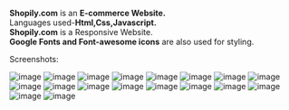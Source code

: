 <b>Shopily.com</b> is an <b>E-commerce Website.</b>
<br>
Languages used-<b>Html,Css,Javascript.</b>
<br>
<B>Shopily.com</b> is a Responsive Website.
<br>
<b>Google Fonts and Font-awesome icons</b> are also used for styling.

Screenshots:

![image](https://user-images.githubusercontent.com/79894771/192092251-136a4b89-ff55-4653-bcd9-200f50084af6.png)
![image](https://user-images.githubusercontent.com/79894771/192092382-5609dff6-882f-41f1-b8e5-d306a32ffd4b.png)
![image](https://user-images.githubusercontent.com/79894771/192092402-c45711ce-d768-40f4-b30b-23877b97c9ea.png)
![image](https://user-images.githubusercontent.com/79894771/192092445-8a86be9c-6dd9-4319-b2d2-bfaa573eee11.png)
![image](https://user-images.githubusercontent.com/79894771/192092465-ce2c04fa-68f1-4421-be2f-bff96bbec39a.png)
![image](https://user-images.githubusercontent.com/79894771/192092493-917ab274-b845-4fae-8f54-7257cca090cf.png)
![image](https://user-images.githubusercontent.com/79894771/192092515-b0638c6f-57b6-4665-884d-87689333ca3d.png)
![image](https://user-images.githubusercontent.com/79894771/192092533-e92c69b4-2eba-4300-b502-1b96dc1a17e6.png)
![image](https://user-images.githubusercontent.com/79894771/192092543-3d03b32d-b9bc-41ce-9906-224f6ddcdcce.png)
![image](https://user-images.githubusercontent.com/79894771/192092558-816ca699-181b-4c0a-99dc-b964df2cc1cc.png)
![image](https://user-images.githubusercontent.com/79894771/192092581-54d7eaba-824a-4bba-928d-2e855cfc0be8.png)
![image](https://user-images.githubusercontent.com/79894771/192092606-4e0519c1-55b1-422e-b08d-32d0a50c2f5d.png)
![image](https://user-images.githubusercontent.com/79894771/192092627-ae1b8efa-f228-4e06-a6e1-232b649bb929.png)
![image](https://user-images.githubusercontent.com/79894771/192092643-0dec14e0-4705-4135-a9eb-8ed9dd441f68.png)
![image](https://user-images.githubusercontent.com/79894771/192092656-a70d90f4-dd3a-4f9c-b791-e5a6fb48fe3e.png)
![image](https://user-images.githubusercontent.com/79894771/192092670-e15c0dff-cf3a-4f51-bf92-fdd0dfc7a5ef.png)
![image](https://user-images.githubusercontent.com/79894771/192092677-893fa842-d0b4-4a49-9ebc-bac0766eb39e.png)
![image](https://user-images.githubusercontent.com/79894771/192092690-8c473020-c4fc-43e1-89bf-d81bbf58cf17.png)

